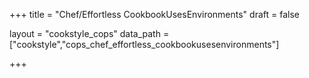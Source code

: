 +++
title = "Chef/Effortless CookbookUsesEnvironments"
draft = false

layout = "cookstyle_cops"
data_path = ["cookstyle","cops_chef_effortless_cookbookusesenvironments"]

+++

<!-- The content of this page is automatically generated from the
cops_chef_effortless_cookbookusesenvironments.yml file in github.com/chef/cookstyle/blob/master/docs-chef-io/data/cookstyle/. -->
